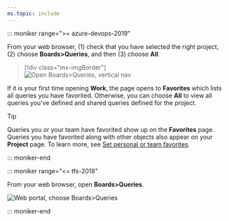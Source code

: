 ```yaml
---
ms.topic: include
---
```


::: moniker range=">= azure-devops-2019"

From your web browser, (1) check that you have selected the right project, (2) choose **Boards>Queries**, and then (3) choose **All**.

> [!div class="mx-imgBorder"]  
> ![Open Boards>Queries, vertical nav](/azure/devops/boards/queries/media/view-run-queries/open-queries-vert.png)

If it is your first time opening **Work**, the page opens to **Favorites** which lists all queries you have favorited. Otherwise, you can choose **All** to view all queries you've defined and shared queries defined for the project.

> [!TIP]  
> Queries you or your team have favorited show up on the **Favorites** page. Queries you have favorited along with other objects also appear on your **Project** page. To learn more, see [Set personal or team favorites](/azure/devops/project/navigation/set-favorites).

::: moniker-end

::: moniker range="<= tfs-2018"

From your web browser, open **Boards>Queries**.

![Web portal, choose Boards>Queries](/azure/devops/boards/queries/media/view-run-queries/open-hub-page.png)

::: moniker-end
